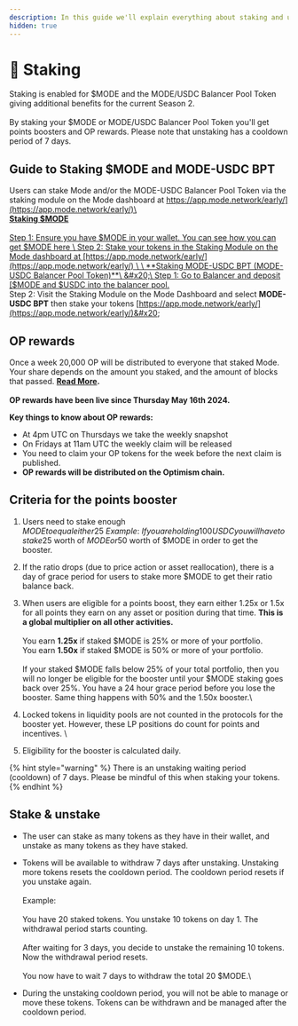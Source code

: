 ```yaml
---
description: In this guide we'll explain everything about staking and un-staking $MODE
hidden: true
---
```


# 🌱 Staking

Staking is enabled for $MODE and the MODE/USDC Balancer Pool Token giving additional benefits for the current Season 2.\
\
By staking your $MODE or MODE/USDC Balancer Pool Token you'll get points boosters and OP rewards. Please note that unstaking has a cooldown period of 7 days.&#x20;

## Guide to Staking $MODE and MODE-USDC BPT&#x20;

Users can stake Mode and/or the MODE-USDC Balancer Pool Token via the staking module on the Mode dashboard at  [https://app.mode.network/early/](https://app.mode.network/early/)\
\
**Staking $MODE**\
&#x20;\
Step 1: Ensure you have $MODE in your wallet. You can see how you can get $MODE here \
Step 2: Stake your tokens in the Staking Module on the Mode dashboard at  [https://app.mode.network/early/](https://app.mode.network/early/) \
\
**Staking MODE-USDC BPT (MODE-USDC Balancer Pool Token)**\
&#x20;\
Step 1: Go to Balancer and deposit [$MODE and $USDC into the balancer pool. ](https://balancer.fi/pools/mode/v2/0xa4781148e4a8a0903d795464e5c206a7f33851ba000200000000000000000008)\
Step 2: Visit the Staking Module on the Mode Dashboard and select **MODE-USDC BPT** then stake your tokens [https://app.mode.network/early/](https://app.mode.network/early/)&#x20;

## OP rewards

Once a week 20,000 OP will be distributed to everyone that staked Mode. Your share depends on the amount you staked, and the amount of blocks that passed. [**Read More**](https://mode.mirror.xyz/PZiQ32QH8S\_HcyK\_NI93KYdlE\_koufq92dS7TKPgoIY)**.**\
\
**OP rewards have been live since Thursday May 16th 2024.**

**Key things to know about OP rewards:**

* At 4pm UTC on Thursdays we take the weekly snapshot
* On Fridays at 11am UTC the weekly claim will be released
* You need to claim your OP tokens for the week before the next claim is published.&#x20;
* **OP rewards will be distributed on the Optimism chain.**

## Criteria for the points booster

1. Users need to stake enough $MODE to equal either 25% or 50% of their entire portfolio valued in USD. All assets from the wallet on Mode Mainnet are taken into account.\
   \
   Example:\
   If you are holding 100 USDC you will have to stake 25$ worth of $MODE or 50$ worth of $MODE in order to get the booster.\
   &#x20;
2. If the ratio drops (due to price action or asset reallocation), there is a day of grace period for users to stake more $MODE to get their ratio balance back. \
   &#x20;
3. When users are eligible for a points boost, they earn either 1.25x or 1.5x for all points they earn on any asset or position during that time. **This is a global multiplier on all other activities.**\
   \
   You earn **1.25x** if staked $MODE is 25% or more of your portfolio.\
   You earn **1.50x** if staked $MODE is 50% or more of your portfolio.\
   \
   If your staked $MODE falls below 25% of your total portfolio, then you will no longer be eligible for the booster until your $MODE staking goes back over 25%. You have a 24 hour grace period before you lose the booster. Same thing happens with 50% and the 1.50x booster.\

4. Locked tokens in liquidity pools are not counted in the protocols for the booster yet. However, these LP positions do count for points and incentives. \

5. Eligibility for the booster is calculated daily.&#x20;

{% hint style="warning" %}
There is an unstaking waiting period (cooldown) of 7 days. Please be mindful of this when staking your tokens.
{% endhint %}

## Stake & unstake

* The user can stake as many tokens as they have in their wallet, and unstake as many tokens as they have staked.&#x20;
* Tokens will be available to withdraw 7 days after unstaking. Unstaking more tokens resets the cooldown period. The cooldown period resets if you unstake again.\
  \
  Example:\
  \
  You have 20 staked tokens. You unstake 10 tokens on day 1. The withdrawal period starts counting.\
  \
  After waiting for 3 days, you decide to unstake the remaining 10 tokens. Now the withdrawal period resets.\
  \
  You now have to wait 7 days to withdraw the total 20 $MODE.\

* During the unstaking cooldown period, you will not be able to manage or move these tokens. Tokens can be withdrawn and be managed after the cooldown period.
